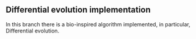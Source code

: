 ## Differential evolution implementation
In this branch there is a bio-inspired algorithm implemented, in particular, Differential evolution.
